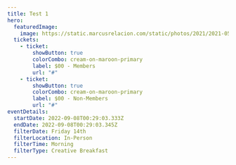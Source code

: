 ```yaml
---
title: Test 1
hero:
  featuredImage:
    image: https://static.marcusrelacion.com/static/photos/2021/2021-05-02-12-55-PM-SONY-ILCE-7M3-4444-copyright-marcusrelacion-1.jpg
  tickets:
    - ticket:
        showButton: true
        colorCombo: cream-on-maroon-primary
        label: $00 - Members
        url: "#"
    - ticket:
        showButton: true
        colorCombo: cream-on-maroon-primary
        label: $00 - Non-Members
        url: "#"
eventDetails:
  startDate: 2022-09-08T00:29:03.333Z
  endDate: 2022-09-08T00:29:03.345Z
  filterDate: Friday 14th
  filterLocation: In-Person
  filterTime: Morning
  filterType: Creative Breakfast
---
```

